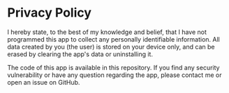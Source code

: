 # Privacy Policy

I hereby state, to the best of my knowledge and belief, that I have not programmed this app to collect any personally identifiable information. All data created by you (the user) is stored on your device only, and can be erased by clearing the app's data or uninstalling it.

The code of this app is available in this repository.
If you find any security vulnerability or have any question regarding the app, please contact me or open an issue on GitHub. 